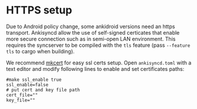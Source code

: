 # HTTPS setup

Due to Android policy change, some ankidroid versions need an https transport.
Ankisyncd allow the use of self-signed certicates
that enable more secure connection
such as in semi-open LAN environment.
This requires the syncserver to be compiled with the `tls` feature (pass `--feature tls` to cargo when building).

We recommend [mkcert](https://github.com/FiloSottile/mkcert) for easy ssl certs setup.
Open `ankisyncd.toml` with a text editor
and modify following lines to enable and set certificates paths:
```
#make ssl_enable true
ssl_enable=false
# put cert and key file path 
cert_file=""
key_file=""
```
